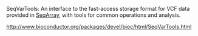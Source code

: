 SeqVarTools: An interface to the fast-access storage format for VCF
data provided in <a href="https://github.com/zhengxwen/SeqArray">SeqArray</a>, with tools for common operations and
analysis.

http://www.bioconductor.org/packages/devel/bioc/html/SeqVarTools.html

